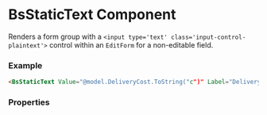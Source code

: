 ﻿# BsStaticText Component

Renders a form group with a `<input type='text' class='input-control-plaintext'>` control within an `EditForm` 
for a non-editable field.

### Example
```html
<BsStaticText Value="@model.DeliveryCost.ToString("c")" Label="Delivery cost" />
```

### Properties
